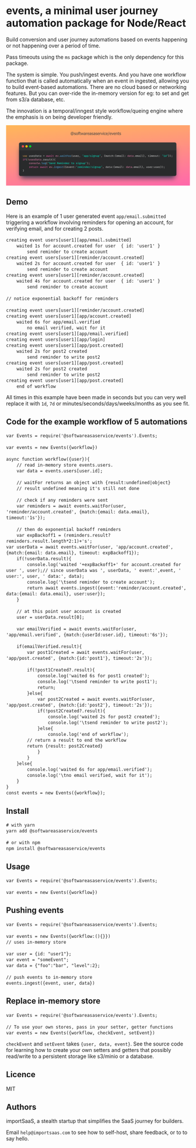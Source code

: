 # events, a minimal user journey automation package for Node/React

Build conversion and user journey automations based on events happening or not happening over a period of time.

Pass timeouts using the `ms` package which is the only dependency for this package.

The system is simple. You push/ingest events. And you have one workflow  function that is called automatically when an event in ingested, allowing you to build event-based automations. There are no cloud based or networking features. But you can over-ride the in-memory version for eg: to set and get from s3/a database, etc.

The innovation is a temporal/inngest style workflow/queing engine where the emphasis is on being developer friendly.


![image](https://github.com/importsaas/screenshots/blob/main/events/3line.png?raw=true)

## Demo 

Here is an example of 1 user generated event `app/email.submitted` triggering a workflow involving reminders for opening an account, for verifying email, and for creating 2 posts.

	creating event users[user1][app/email.submitted]
		waited 1s for account.created for user  { id: 'user1' }
	        send reminder to create account
	creating event users[user1][reminder/account.created]
		waited 2s for account.created for user  { id: 'user1' }
	        send reminder to create account
	creating event users[user1][reminder/account.created]
		waited 4s for account.created for user  { id: 'user1' }
	        send reminder to create account

	// notice exponential backoff for reminders

	creating event users[user1][reminder/account.created]
	creating event users[user1][app/account.created]
		waited 6s for app/email.verified
	        no email verified, wait for it
	creating event users[user1][app/email.verified]
	creating event users[user1][app/login]
	creating event users[user1][app/post.created]
		waited 2s for post2 created
	        send reminder to write post2
	creating event users[user1][app/post.created]
		waited 2s for post2 created
	        send reminder to write post2
	creating event users[user1][app/post.created]
		end of workflow
		
All times in this example have been made in seconds but you can very well replace it with `1d`, `7d` or minutes/seconds/days/weeks/months as you see fit.


## Code for the example workflow of 5 automations

	var Events = require('@softwareasaservice/events').Events;

    var events = new Events({workflow})	
      
    async function workflow({user}){
    	// read in-memory store events.users. 
        var data = events.users[user.id];
      
        // waitFor returns an object with {result:undefined|object}
        // result undefined meaning it's still not done

        // check if any reminders were sent
        var reminders = await events.waitFor(user, 'reminder/account.created', {match:{email: data.email}, timeout:'1s'});

        // then do exponential backoff reminders
        var expBackoff1 = (reminders.result? reminders.result.length*2:1)+'s';
    var userData = await events.waitFor(user, 'app/account.created', {match:{email: data.email}, timeout: expBackoff1});
        if(!userData.result){
            console.log('waited '+expBackoff1+' for account.created for user ', user);// since userData was ', userData, ' event:',event, ' user:', user, ' data:', data);
            console.log('\tsend reminder to create account');
            return await events.ingest({event:'reminder/account.created', data:{email: data.email}, user:user});
        }

		// at this point user account is created
        user = userData.result[0];
        
        var emailVerified = await events.waitFor(user, 'app/email.verified', {match:{userId:user.id}, timeout:'6s'});

        if(emailVerified.result){
            var post1Created = await events.waitFor(user, 'app/post.created', {match:{id:'post1'}, timeout:'2s'});
            
            if(!post1Created?.result){
                console.log('waited 6s for post1 created');
                console.log('\tsend reminder to write post1');
                return;
            }else{
                var post2Created = await events.waitFor(user, 'app/post.created', {match:{id:'post2'}, timeout:'2s'});
                if(!post2Created?.result){
                    console.log('waited 2s for post2 created');
                    console.log('\tsend reminder to write post2');
                }else{
                    console.log('end of workflow');
 		    // return a result to end the workflow
		    return {result: post2Created}
                }
            }
        }else{
            console.log('waited 6s for app/email.verified');
            console.log('\tno email verified, wait for it');
        }
    }
    const events = new Events({workflow});
    
## Install

	# with yarn 
	yarn add @softwareasaservice/events
    
	# or with npm
	npm install @softwareasaservice/events

## Usage

    var Events = require('@softwareasaservice/events').Events;
    
    var events = new Events({workflow})


## Pushing events 

	var Events = require('@softwareasaservice/events').Events;

    var events = new Events({workflow:(){}})	
	// uses in-memory store 

    var user = {id: "user1"};
    var event = "someEvent";
    var data = {"foo":"bar", "level":2};

    // push events to in-memory store
    events.ingest({event, user, data})


## Replace in-memory store

	var Events = require('@softwareasaservice/events').Events;

	// To use your own stores, pass in your setter, getter functions
	var events = new Events({workflow, checkEvent, setEvent})

`checkEvent` and `setEvent` takes `{user, data, event}`. See the source code for learning how to create your own setters and getters that possibly read/write to a persistent storage like s3/minio or a database. 

## Licence
MIT

## Authors

importSaaS, a stealth startup that simplifies the SaaS journey for builders. 

Email `help@importsaas.com` to see how to self-host, share feedback, or to to say hello.
